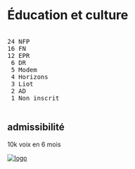 Éducation et culture
====================


<pre class="composition">

24 NFP
16 FN
12 EPR
 6 DR
 5 Modem
 4 Horizons
 3 Liot
 2 AD
 1 Non inscrit

</pre>


admissibilité
-------------

10k voix en 6 mois


[![logo][logo]][officiel]



[logo]: https://www.assemblee-nationale.fr/var/ezflow_site/storage/images/4/9/7/8/4588794-1-fre-FR/PICTO_AFF_CULTURELLES_300x300.png
[officiel]: https://www.assemblee-nationale.fr/dyn/17/organes/commissions-permanentes/affaires-culturelles/composition
